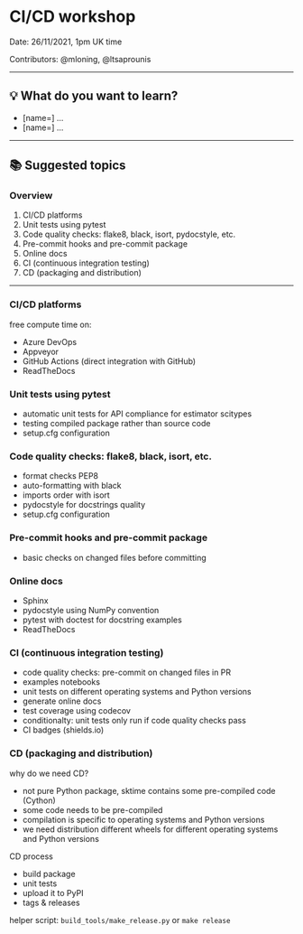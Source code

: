 # CI/CD workshop

Date: 26/11/2021, 1pm UK time

Contributors: @mloning, @ltsaprounis

---

## :bulb: What do you want to learn? 
- [name=] ...
- [name=] ...


---

## :books: Suggested topics

### Overview
1. CI/CD platforms
1. Unit tests using pytest
2. Code quality checks: flake8, black, isort, pydocstyle, etc.
3. Pre-commit hooks and pre-commit package
4. Online docs
5. CI (continuous integration testing)
6. CD (packaging and distribution)

---

### CI/CD platforms
free compute time on:
* Azure DevOps
* Appveyor
* GitHub Actions (direct integration with GitHub)
* ReadTheDocs

### Unit tests using pytest
* automatic unit tests for API compliance for estimator scitypes 
* testing compiled package rather than source code
* setup.cfg configuration

### Code quality checks: flake8, black, isort, etc.
* format checks PEP8
* auto-formatting with black
* imports order with isort
* pydocstyle for docstrings quality
* setup.cfg configuration

### Pre-commit hooks and pre-commit package
* basic checks on changed files before committing

### Online docs
* Sphinx 
* pydocstyle using NumPy convention
* pytest with doctest for docstring examples
* ReadTheDocs

### CI (continuous integration testing)
* code quality checks: pre-commit on changed files in PR
* examples notebooks
* unit tests on different operating systems and Python versions
* generate online docs 
* test coverage using codecov
* conditionalty: unit tests only run if code quality checks pass
* CI badges (shields.io)

### CD (packaging and distribution)
why do we need CD?
* not pure Python package, sktime contains some pre-compiled code (Cython)
* some code needs to be pre-compiled
* compilation is specific to operating systems and Python versions
* we need distribution different wheels for different operating systems and Python versions 

CD process
* build package
* unit tests
* upload it to PyPI
* tags & releases

helper script: `build_tools/make_release.py` or `make release`
